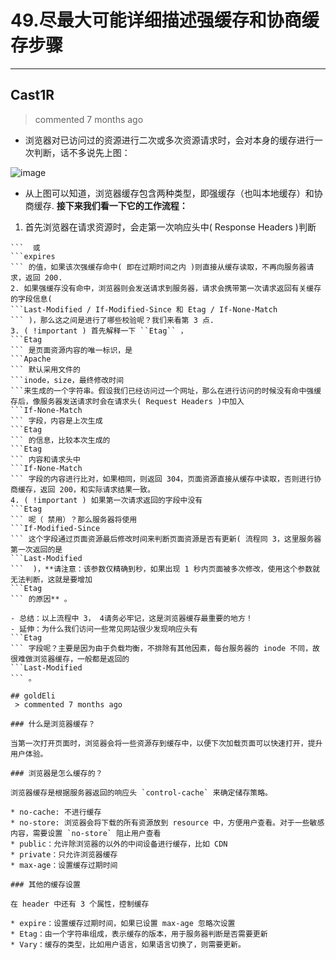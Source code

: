 
 # 49.尽最大可能详细描述强缓存和协商缓存步骤 
  
 ***
## Cast1R 
 > commented 7 months ago 

- 浏览器对已访问过的资源进行二次或多次资源请求时，会对本身的缓存进行一次判断，话不多说先上图：

![image](https://user-images.githubusercontent.com/43943810/65830044-8bf1af80-e2de-11e9-852a-f93f6d15091b.png)

- 从上图可以知道，浏览器缓存包含两种类型，即强缓存（也叫本地缓存）和协商缓存.
**接下来我们看一下它的工作流程：**
1. 首先浏览器在请求资源时，会走第一次响应头中( Response Headers )判断 
``` cache-control
```  或 
```expires
``` 的值，如果该次强缓存命中( 即在过期时间之内 )则直接从缓存读取，不再向服务器请求，返回 200.
2. 如果强缓存没有命中，浏览器则会发送请求到服务器，请求会携带第一次请求返回有关缓存的字段信息( 
```Last-Modified / If-Modified-Since 和 Etag / If-None-Match
``` )，那么这之间是进行了哪些校验呢？我们来看第 3 点.
3. ( !important ) 首先解释一下 ``Etag`` ，
```Etag
``` 是页面资源内容的唯一标识，是 
```Apache
``` 默认采用文件的 
```inode，size，最终修改时间
```来生成的一个字符串。假设我们已经访问过一个网址，那么在进行访问的时候没有命中强缓存后，像服务器发送请求时会在请求头( Request Headers )中加入 
```If-None-Match
``` 字段，内容是上次生成 
```Etag
``` 的信息，比较本次生成的 
```Etag
``` 内容和请求头中 
```If-None-Match
``` 字段的内容进行比对，如果相同，则返回 304，页面资源直接从缓存中读取，否则进行协商缓存，返回 200，和实际请求结果一致。
4. ( !important ) 如果第一次请求返回的字段中没有 
```Etag
``` 呢（ 禁用）？那么服务器将使用 
```If-Modified-Since
``` 这个字段通过页面资源最后修改时间来判断页面资源是否有更新( 流程同 3，这里服务器第一次返回的是 
```Last-Modified
```  )，**请注意：该参数仅精确到秒，如果出现 1 秒内页面被多次修改，使用这个参数就无法判断，这就是要增加 
```Etag
``` 的原因** 。

- 总结：以上流程中 3， 4请务必牢记，这是浏览器缓存最重要的地方！
- 延伸：为什么我们访问一些常见网站很少发现响应头有 
```Etag
``` 字段呢？主要是因为由于负载均衡，不排除有其他因素，每台服务器的 inode 不同，故很难做浏览器缓存，一般都是返回的 
```Last-Modified
``` 。

## goldEli 
 > commented 7 months ago 

### 什么是浏览器缓存？

当第一次打开页面时，浏览器会将一些资源存到缓存中，以便下次加载页面可以快速打开，提升用户体验。

### 浏览器是怎么缓存的？

浏览器缓存是根据服务器返回的响应头 `control-cache` 来确定储存策略。

* no-cache: 不进行缓存
* no-store: 浏览器会将下载的所有资源放到 resource 中，方便用户查看。对于一些敏感内容，需要设置 `no-store` 阻止用户查看
* public：允许除浏览器的以外的中间设备进行缓存，比如 CDN
* private：只允许浏览器缓存
* max-age：设置缓存过期时间

### 其他的缓存设置

在 header 中还有 3 个属性，控制缓存

* expire：设置缓存过期时间，如果已设置 max-age 忽略次设置
* Etag：由一个字符串组成，表示缓存的版本，用于服务器判断是否需要更新
* Vary：缓存的类型，比如用户语言，如果语言切换了，则需要更新。
